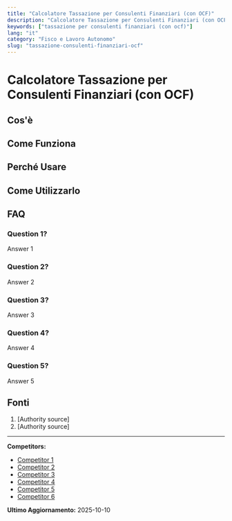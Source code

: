 ```yaml
---
title: "Calcolatore Tassazione per Consulenti Finanziari (con OCF)"
description: "Calcolatore Tassazione per Consulenti Finanziari (con OCF)"
keywords: ["tassazione per consulenti finanziari (con ocf)"]
lang: "it"
category: "Fisco e Lavoro Autonomo"
slug: "tassazione-consulenti-finanziari-ocf"
---
```


# Calcolatore Tassazione per Consulenti Finanziari (con OCF)

<!-- TODO: Add introduction -->

## Cos'è

<!-- TODO: Explain what this calculator does -->

## Come Funziona

<!-- TODO: Explain methodology -->

## Perché Usare

<!-- TODO: List benefits -->

## Come Utilizzarlo

<!-- TODO: Step-by-step guide -->

## FAQ

### Question 1?
Answer 1

### Question 2?
Answer 2

### Question 3?
Answer 3

### Question 4?
Answer 4

### Question 5?
Answer 5

## Fonti

1. [Authority source]
2. [Authority source]

---

**Competitors:**
- [Competitor 1](https://flextax.it/calcolo-tasse-ed-esempi-per-promotore-finanziario/)
- [Competitor 2](https://www.myaccounting.it/fiscalita-e-previdenza-del-consulente-finanziario-indipendente/)
- [Competitor 3](https://flextax.it/regime-forfettario-per-promotori-finanziari/)
- [Competitor 4](https://athenaconsulenza.it/tassa-di-concessione-governativa-ocf-come-pagarla/)
- [Competitor 5](https://athenaconsulenza.it/tools/)
- [Competitor 6](https://www.fiscozen.it/guide/fiscalita-promotore-finanziario/)

**Ultimo Aggiornamento:** 2025-10-10
